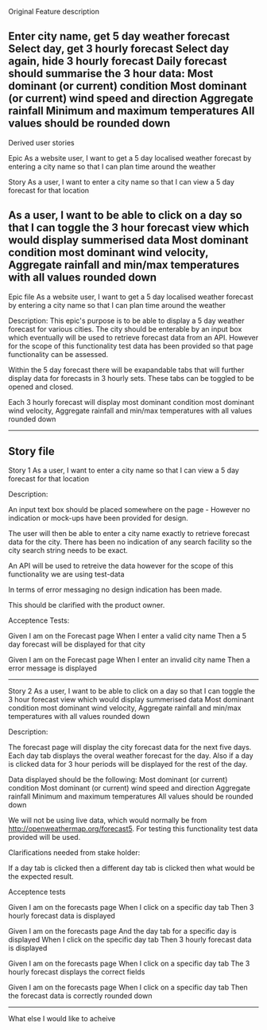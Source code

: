 Original Feature description

Enter city name, get 5 day weather forecast
Select day, get 3 hourly forecast
Select day again, hide 3 hourly forecast
Daily forecast should summarise the 3 hour data:
Most dominant (or current) condition
Most dominant (or current) wind speed and direction
Aggregate rainfall
Minimum and maximum temperatures
All values should be rounded down
-------------------------------------------------------------------------------------
Derived user stories

Epic
As a website user, I want to get a 5 day localised weather forecast by entering a city name so that I can plan time around the weather

Story
As a user, I want to enter a city name so that I can view a 5 day forecast for that location

As a user, I want to be able to click on a day so that I can toggle the 3 hour forecast view which would display summerised data Most dominant condition
most dominant wind velocity, Aggregate rainfall and  min/max temperatures with all values rounded down
-------------------------------------------------------------------------------------
Epic file
As a website user, I want to get a 5 day localised weather forecast by entering a city name so that I can plan time around the weather

Description:
This epic's purpose is to be able to display a 5 day weather forecast for various cities.  The city should be enterable by an input box which eventually
will be used to retrieve forecast data from an API.  However for the scope of this functionality test data has been provided so that page functionality
can be assessed.

Within the 5 day forecast there will be exapandable tabs that will further display data for forecasts in 3 hourly sets.  These tabs can be toggled to be
opened and closed.

Each 3 hourly forecast will display most dominant condition most dominant wind velocity, Aggregate rainfall and  min/max temperatures with all values rounded down

-------------------------------------------------------------------------------------
Story file
-------------------------------------------------------------------------------------
Story 1
As a user, I want to enter a city name so that I can view a 5 day forecast for that location

Description:

An input text box should be placed somewhere on the page - However no indication or mock-ups have been provided for design.

The user will then be able to enter a city name exactly to retrieve forecast data for the city.  There has been no indication of any search facility so the
city search string needs to be exact.

An API will be used to retreive the data however for the scope of this functionality we are using test-data

In terms of error messaging no design indication has been made.

This should be clarified with the product owner.

Acceptence Tests:

Given I am on the Forecast page
When I enter a valid city name
Then a 5 day forecast will be displayed for that city

Given I am on the Forecast page
When I enter an invalid city name
Then a error message is displayed

-------------------------------------------------------------------------------------
Story 2
As a user, I want to be able to click on a day so that I can toggle the 3 hour forecast view which would display summerised data Most dominant condition
most dominant wind velocity, Aggregate rainfall and  min/max temperatures with all values rounded down

Description:

The forecast page will display the city forecast data for the next five days.  Each day tab displays the overal weather forecast for the day.
Also if a day is clicked data for 3 hour periods will be displayed for the rest of the day.

Data displayed should be the following:
Most dominant (or current) condition
Most dominant (or current) wind speed and direction
Aggregate rainfall
Minimum and maximum temperatures
All values should be rounded down

We will not be using live data, which would normally be from http://openweathermap.org/forecast5.  For testing this functionality test data provided will
be used.



Clarifications needed from stake holder:

If a day tab is clicked then a different day tab is clicked then what would be the expected result.


Acceptence tests

Given I am on the forecasts page
When I click on a specific day tab
Then 3 hourly forecast data is displayed

Given I am on the forecasts page
And the day tab for a specific day is displayed
When I click on the specific day tab
Then 3 hourly forecast data is displayed

Given I am on the forecasts page
When I click on a specific day tab
The 3 hourly forecast displays the correct fields

Given I am on the forecasts page
When I click on a specific day tab
Then the forecast data is correctly rounded down

--------------------------------------------------------------------------------------------------------------------------
What else I would like to acheive